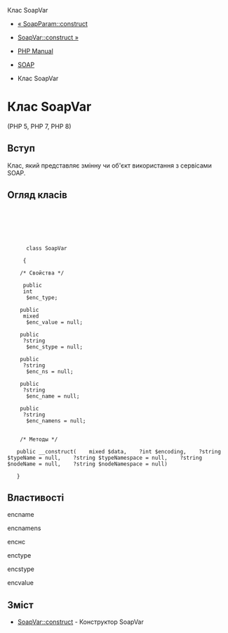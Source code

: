 Клас SoapVar

-   [« SoapParam::construct](soapparam.construct.html)
    
-   [SoapVar::construct »](soapvar.construct.html)
    
-   [PHP Manual](index.html)
    
-   [SOAP](book.soap.html)
    
-   Клас SoapVar
    

# Клас SoapVar

(PHP 5, PHP 7, PHP 8)

## Вступ

Клас, який представляє змінну чи об'єкт використання з сервісами SOAP.

## Огляд класів

```synopsis

     
    

    
     
      class SoapVar
     
     {

    /* Свойства */
    
     public
     int
      $enc_type;

    public
     mixed
      $enc_value = null;

    public
     ?string
      $enc_stype = null;

    public
     ?string
      $enc_ns = null;

    public
     ?string
      $enc_name = null;

    public
     ?string
      $enc_namens = null;


    /* Методы */
    
   public __construct(    mixed $data,    ?int $encoding,    ?string $typeName = null,    ?string $typeNamespace = null,    ?string $nodeName = null,    ?string $nodeNamespace = null)

   }
```

## Властивості

encname

encnamens

encнс

enctype

encstype

encvalue

## Зміст

-   [SoapVar::construct](soapvar.construct.html) - Конструктор SoapVar